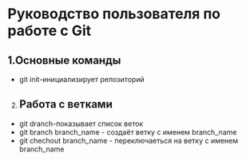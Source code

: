 # Руководство пользователя по работе с Git
## 1.Основные команды 
* git init-инициализирует репозиторий
2. ## Работа с ветками 
* git dranch-показывает список веток
* git branch branch_name - создаёт ветку с именем branch_name 
* git chechout branch_name - переключаеться на ветку с именем branch_name
